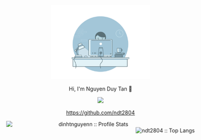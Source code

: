 <p align="center"><img height="200px" src="https://github.com/ndt2804/ndt2804/blob/main/it.gif" alt="ndt2804 :: images" /></p>
<p align="center">Hi, I'm Nguyen Duy Tan 👋</p>
<p align="center"><a href="https://github.com/dinhtnguyenn">
  <img src="https://komarev.com/ghpvc/?username=dinhtnguyenn&style=flat-square" />
</a></p>
<p align="center"><a href="noJS">https://github.com/ndt2804</a></p>
<div align="center">
<img align="left" width="450px" src="https://github-readme-stats.vercel.app/api?username=ndt2804&show_icons=true" alt="dinhtnguyenn :: Profile Stats" />
<img align="right" height="177px"  src="https://github-readme-stats.vercel.app/api/top-langs/?username=ndt2804&langs_count=10&layout=compact" alt="ndt2804 :: Top Langs" />
</div>

<!---
ndt2804/ndt2804 is a ✨ special ✨ repository because its `README.md` (this file) appears on your GitHub profile.
You can click the Preview link to take a look at your changes.
--->
